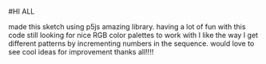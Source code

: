 #HI ALL

made this sketch using p5js amazing library.
having a lot of fun with this code still looking for nice RGB color palettes to work with
I like the way I get different patterns by incrementing numbers in the sequence.
would love to see cool ideas for improvement thanks all!!!!
